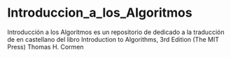 # Introduccion_a_los_Algoritmos
Introducción a los Algoritmos es un repositorio de dedicado a la traducción de en castellano del libro Introduction to Algorithms, 3rd Edition (The MIT Press)  Thomas H. Cormen 
